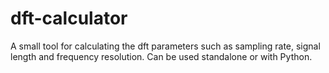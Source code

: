 # dft-calculator
A small tool for calculating the dft parameters such as sampling rate, signal length and frequency resolution. Can be used standalone or with Python.
